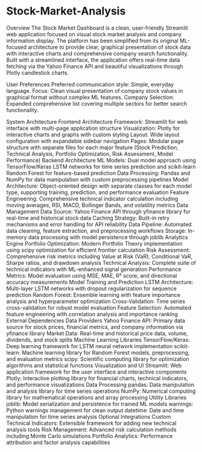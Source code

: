 # Stock-Market-Analysis
Overview
The Stock Market Dashboard is a clean, user-friendly Streamlit web application focused on visual stock market analysis and company information display. The platform has been simplified from its original ML-focused architecture to provide clear, graphical presentation of stock data with interactive charts and comprehensive company search functionality. Built with a streamlined interface, the application offers real-time data fetching via the Yahoo Finance API and beautiful visualizations through Plotly candlestick charts.

User Preferences
Preferred communication style: Simple, everyday language. Focus: Clean visual presentation of company stock values in graphical format without complex ML features. Company Selection: Expanded comprehensive list covering multiple sectors for better search functionality.

System Architecture
Frontend Architecture
Framework: Streamlit for web interface with multi-page application structure
Visualization: Plotly for interactive charts and graphs with custom styling
Layout: Wide layout configuration with expandable sidebar navigation
Pages: Modular page structure with separate files for each major feature (Stock Prediction, Technical Analysis, Portfolio Optimization, Risk Assessment, Model Performance)
Backend Architecture
ML Models: Dual model approach using TensorFlow/Keras LSTM networks for time series prediction and scikit-learn Random Forest for feature-based prediction
Data Processing: Pandas and NumPy for data manipulation with custom preprocessing pipelines
Model Architecture: Object-oriented design with separate classes for each model type, supporting training, prediction, and performance evaluation
Feature Engineering: Comprehensive technical indicator calculation including moving averages, RSI, MACD, Bollinger Bands, and volatility metrics
Data Management
Data Source: Yahoo Finance API through yfinance library for real-time and historical stock data
Caching Strategy: Built-in retry mechanisms and error handling for API reliability
Data Pipeline: Automated data cleaning, feature extraction, and preprocessing workflows
Storage: In-memory data processing with model persistence through joblib
Analytics Engine
Portfolio Optimization: Modern Portfolio Theory implementation using scipy optimization for efficient frontier calculation
Risk Assessment: Comprehensive risk metrics including Value at Risk (VaR), Conditional VaR, Sharpe ratios, and drawdown analysis
Technical Analysis: Complete suite of technical indicators with ML-enhanced signal generation
Performance Metrics: Model evaluation using MSE, MAE, R² score, and directional accuracy measurements
Model Training and Prediction
LSTM Architecture: Multi-layer LSTM networks with dropout regularization for sequence prediction
Random Forest: Ensemble learning with feature importance analysis and hyperparameter optimization
Cross-Validation: Time series cross-validation for robust model evaluation
Feature Selection: Automated feature engineering with correlation analysis and importance ranking
External Dependencies
Data Providers
Yahoo Finance API: Primary data source for stock prices, financial metrics, and company information via yfinance library
Market Data: Real-time and historical price data, volume, dividends, and stock splits
Machine Learning Libraries
TensorFlow/Keras: Deep learning framework for LSTM neural network implementation
scikit-learn: Machine learning library for Random Forest models, preprocessing, and evaluation metrics
scipy: Scientific computing library for optimization algorithms and statistical functions
Visualization and UI
Streamlit: Web application framework for the user interface and interactive components
Plotly: Interactive plotting library for financial charts, technical indicators, and performance visualizations
Data Processing
pandas: Data manipulation and analysis library for time series operations
NumPy: Numerical computing library for mathematical operations and array processing
Utility Libraries
joblib: Model serialization and persistence for trained ML models
warnings: Python warnings management for clean output
datetime: Date and time manipulation for time series analysis
Optional Integrations
Custom Technical Indicators: Extensible framework for adding new technical analysis tools
Risk Management: Advanced risk calculation methods including Monte Carlo simulations
Portfolio Analytics: Performance attribution and factor analysis capabilities
